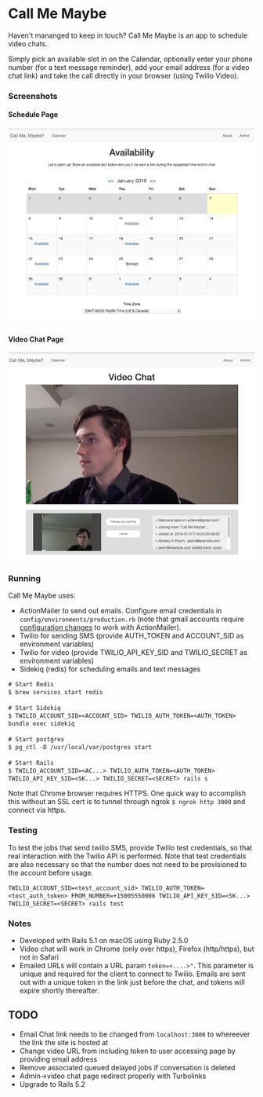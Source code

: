 # Call Me Maybe

Haven't mananged to keep in touch? Call Me Maybe is an app to schedule video chats.

Simply pick an available slot in on the Calendar, optionally enter your phone number (for a text message reminder), add your email address (for a video chat link) and take the call directly in your browser (using Twilio Video).

### Screenshots

#### Schedule Page
<img src="https://github.com/at1as/at1as.github.io/raw/master/github_repo_assets/call-me-maybe1.png" width="700px"/>

#### Video Chat Page
<img src="https://github.com/at1as/at1as.github.io/raw/master/github_repo_assets/call-me-maybe2.png" width="700px"/>

### Running

Call Me Maybe uses:
* ActionMailer to send out emails. Configure email credentials in `config/environments/production.rb` (note that gmail accounts require [configuration changes](http://guides.rubyonrails.org/action_mailer_basics.html) to work with ActionMailer).
* Twilio for sending SMS (provide AUTH_TOKEN and ACCOUNT_SID as environment variables)
* Twilio for video (provide TWILIO_API_KEY_SID and TWILIO_SECRET as environment variables)
* Sidekiq (redis) for scheduling emails and text messages

```
# Start Redis
$ brew services start redis

# Start Sidekiq
$ TWILIO_ACCOUNT_SID=<ACCOUNT_SID> TWILIO_AUTH_TOKEN=<AUTH_TOKEN> bundle exec sidekiq

# Start postgres
$ pg_ctl -D /usr/local/var/postgres start

# Start Rails
$ TWILIO_ACCOUNT_SID=<AC...> TWILIO_AUTH_TOKEN=<AUTH_TOKEN> TWILIO_API_KEY_SID=<SK...> TWILIO_SECRET=<SECRET> rails s
```

Note that Chrome browser requires HTTPS. One quick way to accomplish this without an SSL cert is to tunnel through ngrok `$ ngrok http 3000` and connect via https.

### Testing

To test the jobs that send twilio SMS, provide Twilio test credentials, so that real interaction with the Twilio API is performed. Note that test credentials are also necessary so that the number does not need to be provisioned to the account before usage.  

```
TWILIO_ACCOUNT_SID=<test_account_sid> TWILIO_AUTH_TOKEN=<test_auth_token> FROM_NUMBER=+15005550006 TWILIO_API_KEY_SID=<SK...> TWILIO_SECRET=<SECRET> rails test
```


### Notes

* Developed with Rails 5.1 on macOS using Ruby 2.5.0
* Video chat will work in Chrome (only over https), Firefox (http/https), but not in Safari
* Emailed URLs will contain a URL param `token=<....>"`. This parameter is unique and required for the client to connect to Twilio. Emails are sent out with a unique token in the link just before the chat, and tokens will expire shortly thereafter.


## TODO

* Email Chat link needs to be changed from `localhost:3000` to whereever the link the site is hosted at
* Change video URL from including token to user accessing page by providing email address
* Remove associated queued delayed jobs if conversation is deleted
* Admin->video chat page redirect properly with Turbolinks
* Upgrade to Rails 5.2

